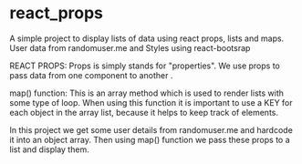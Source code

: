 # react_props
A simple project to display lists of data using react props, lists and maps.  User data from randomuser.me and Styles using react-bootsrap

REACT PROPS:
Props is simply stands for "properties".
We use props to pass data from one component to another .

map() function:
This is an array method which is used to render lists with some type of loop.
When using this function it is important to use a KEY for each object in the array list, because it helps to keep track of elements.


In this project we get some user details from randomuser.me and hardcode it into an object array. Then using map() function we pass these props to a list and display them.

